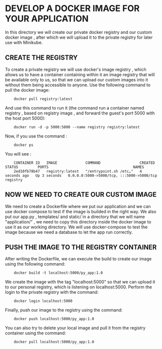 # DEVELOP A DOCKER IMAGE FOR YOUR APPLICATION 
In this directory we will create our private docker registry and our custom docker image , after which we will upload it to the private registry for later use with Minikube.

## CREATE THE REGISTRY
To create a private registry we will use docker's image registry , which allows us to have a container containing within it an image registry that will be available only to us, so that we can upload our custom images into it without them being accessible to anyone. 
Use the following command to pull the docker image: 
        
        docker pull registry:latest

And use this command to run it (the command run a container named registry , based on registry image , and forward the guest's port 5000 with the host port 5000):

        docker run -d -p 5000:5000 --name registry registry:latest

Now, if you use the command :

        docker ps 

You will see :

        CONTAINER ID   IMAGE             COMMAND                  CREATED         STATUS         PORTS                                       NAMES
        2ed10fb78b47   registry:latest   "/entrypoint.sh /etc…"   4 seconds ago   Up 3 seconds   0.0.0.0:5000->5000/tcp, :::5000->5000/tcp   registry

## NOW WE NEED TO CREATE OUR CUSTOM IMAGE 

We need to create a Dockerfile where we put our application and we can use docker compose to test if the image is builded in the right way.
We also put our app.py , templates/ and static/ in a directory that we will name "application/" , we need to copy this directory inside the docker image to use it as our working directory. 
We will use docker-compose to test the image because we need a database to let the app run correctly.

## PUSH THE IMAGE TO THE REGISTRY CONTAINER 

After writing the Dockerfile, we can execute the build to create our image using the following command:

        docker build -t localhost:5000/py_app:1.0

We create the image with the tag "localhost:5000" so that we can upload it to our personal registry, which is listening on localhost:5000. Perform the login to the private registry with the command:

        docker login localhost:5000

Finally, push our image to the registry using the command:

        docker push localhost:5000/py_app:1.0

You can also try to delete your local image and pull it from the registry container using the command:

        docker pull localhost:5000/py_app:1.0 

